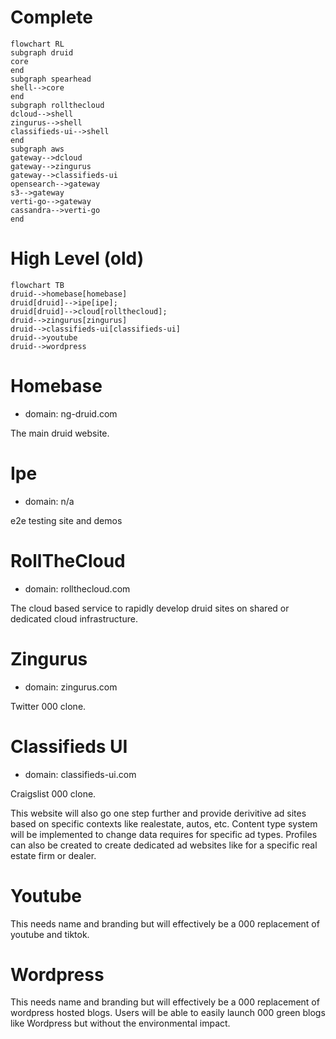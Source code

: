 # Complete

```mermaid
flowchart RL
subgraph druid
core
end
subgraph spearhead
shell-->core
end
subgraph rollthecloud
dcloud-->shell
zingurus-->shell
classifieds-ui-->shell
end
subgraph aws
gateway-->dcloud
gateway-->zingurus
gateway-->classifieds-ui
opensearch-->gateway
s3-->gateway
verti-go-->gateway
cassandra-->verti-go
end
```



# High Level (old)

```mermaid
flowchart TB
druid-->homebase[homebase]
druid[druid]-->ipe[ipe];
druid[druid]-->cloud[rollthecloud];
druid-->zingurus[zingurus]
druid-->classifieds-ui[classifieds-ui]
druid-->youtube
druid-->wordpress
```
# Homebase

* domain: ng-druid.com

The main druid website.

# Ipe

* domain: n/a

e2e testing site and demos

# RollTheCloud

* domain: rollthecloud.com

The cloud based service to rapidly develop druid sites on shared or dedicated cloud infrastructure.

# Zingurus

* domain: zingurus.com

Twitter 000 clone.


# Classifieds UI

* domain: classifieds-ui.com

Craigslist 000 clone.

This website will also go one step further and provide derivitive ad sites based on specific contexts like realestate, autos, etc. Content type system will be implemented to change data requires for specific ad types. Profiles can also be created to create dedicated ad websites like for a specific real estate firm or dealer.

# Youtube

This needs name and branding but will effectively be a 000 replacement of youtube and tiktok.

# Wordpress

This needs name and branding but will effectively be a 000 replacement of wordpress hosted blogs. Users will be able to easily launch 000 green blogs like Wordpress but without the environmental impact.
